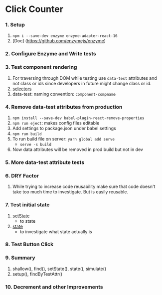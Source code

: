 # Click Counter

### 1. Setup
1. `npm i --save-dev enzyme enzyme-adapter-react-16`
2. [Doc] (https://github.com/enzymejs/enzyme)

### 2. Configure Enzyme and Write tests

### 3. Test component rendering
1. For traversing through DOM while testing use `data-test` attributes and not class or ids since developers in future might change class or id.
2. [selectors](https://enzymejs.github.io/enzyme/docs/api/selector)
3. data-test: naming convention: `component-compname`

### 4. Remove data-test attributes from production
1. `npm install --save-dev babel-plugin-react-remove-properties`
2. `npm run eject`: makes config files editable
3. Add settings to package.json under babel settings
4. `npm run build`
5. To run build file on server: `yarn global add serve`
    * `serve -s build`
6. Now data attributes will be removed in prod build but not in dev

### 5. More data-test attribute tests

### 6. DRY Factor
1. While trying to increase code reusability make sure that code doesn't take too much time to investigate. But is easily reusable.

### 7. Test initial state
1. [setState](https://enzymejs.github.io/enzyme/docs/api/ShallowWrapper/setState.html)
    * to state
2. [state](https://enzymejs.github.io/enzyme/docs/api/ShallowWrapper/state.html)
    * to investigate what state actually is

### 8. Test Button Click

### 9. Summary
1. shallow(), find(), setState(), state(), simulate()
2. setup(), findByTestAttr()

### 10. Decrement and other Improvements
